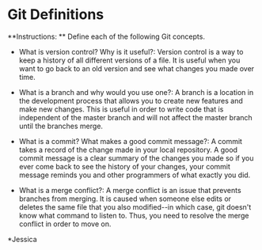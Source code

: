 # Git Definitions

**Instructions: ** Define each of the following Git concepts.

* What is version control?  Why is it useful?: Version control is a way to keep a history of all different versions of a file. It is useful when you want to go back to an old version and see what changes you made over time.

* What is a branch and why would you use one?: A branch is a location in the development process that allows you to create new features and make new changes. This is useful in order to write code that is independent of the master branch and will not affect the master branch until the branches merge.

* What is a commit? What makes a good commit message?: A commit takes a record of the change made in your local repository. A good commit message is a clear summary of the changes you made so if you ever come back to see the history of your changes, your commit message reminds you and other programmers of what exactly you did.

* What is a merge conflict?: A merge conflict is an issue that prevents branches from merging. It is caused when someone else edits or deletes the same file that you also modified--in which case, git doesn't know what command to listen to. Thus, you need to resolve the merge conflict in order to move on. 

*Jessica